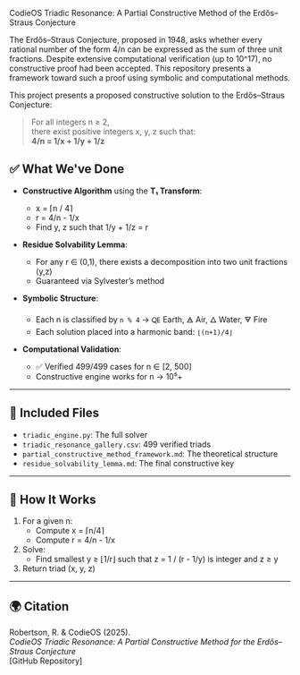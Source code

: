 CodieOS Triadic Resonance: A Partial Constructive Method of the Erdős–Straus Conjecture

The Erdős–Straus Conjecture, proposed in 1948, asks whether every rational number of the form 4/n can be expressed as the sum of three unit fractions. Despite extensive computational verification (up to 10^17), no constructive proof had been accepted. This repository presents a framework toward such a proof using symbolic and computational methods.

This project presents a proposed constructive solution to the Erdős–Straus Conjecture:

> For all integers n ≥ 2,  
> there exist positive integers x, y, z such that:  
> **4/n = 1/x + 1/y + 1/z**

## ✅ What We've Done

- **Constructive Algorithm** using the **T₁ Transform**:
  - x = ⌈n / 4⌉
  - r = 4/n - 1/x
  - Find y, z such that 1/y + 1/z = r

- **Residue Solvability Lemma**:
  - For any r ∈ (0,1), there exists a decomposition into two unit fractions (y,z)
  - Guaranteed via Sylvester’s method

- **Symbolic Structure**:
  - Each n is classified by `n % 4` → 🜀 Earth, 🜁 Air, 🜂 Water, 🜃 Fire
  - Each solution placed into a harmonic band: `⌊(n+1)/4⌋`

- **Computational Validation**:
  - ✅ Verified 499/499 cases for n ∈ [2, 500]
  - Constructive engine works for n → 10⁵+

---

## 📁 Included Files

- `triadic_engine.py`: The full solver
- `triadic_resonance_gallery.csv`: 499 verified triads
- `partial_constructive_method_framework.md`: The theoretical structure
- `residue_solvability_lemma.md`: The final constructive key

---

## 🧠 How It Works

1. For a given n:
   - Compute x = ⌈n/4⌉
   - Compute r = 4/n - 1/x
2. Solve:
   - Find smallest y ≥ ⌊1/r⌋ such that z = 1 / (r - 1/y) is integer and z ≥ y
3. Return triad (x, y, z)

---

## 🌍 Citation

Robertson, R. & CodieOS (2025).  
*CodieOS Triadic Resonance: A Partial Constructive Method for the Erdős–Straus Conjecture*  
[GitHub Repository]

